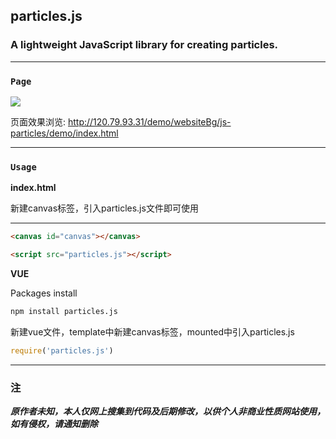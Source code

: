 ## particles.js

### A lightweight JavaScript library for creating particles.

------

### `Page`

![](http://127.0.0.1:8848/js-particles/demo/img/screenshot.png)

页面效果浏览:
http://120.79.93.31/demo/websiteBg/js-particles/demo/index.html

------

### `Usage`

**index.html**

新建canvas标签，引入particles.js文件即可使用

****

```html
<canvas id="canvas"></canvas>

<script src="particles.js"></script>
```

**VUE**

Packages install

```bash
npm install particles.js
```

新建vue文件，template中新建canvas标签，mounted中引入particles.js

```js
require('particles.js')
```



------

### 注

***原作者未知，本人仅网上搜集到代码及后期修改，以供个人非商业性质网站使用，如有侵权，请通知删除***

